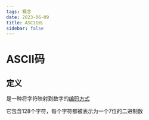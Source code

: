 ```yaml
---
tags: 概念
date: 2023-06-09
title: ASCII码
sidebar: false
---
```

# ASCII码

## 定义

是一种将字符映射到数字的[编码方式](二进制编码.md)

它包含128个字符，每个字符都被表示为一个7位的二进制数